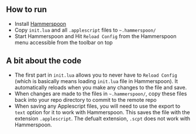 ## How to run
- Install [Hammerspoon](https://github.com/Hammerspoon/hammerspoon/releases/tag/0.9.78)
- Copy `init.lua` and all `.applescript` files to `~.hammerspoon/`
- Start Hammerspoon and Hit `Reload Config` from the Hammerspoon menu accessible from the toolbar on top

## A bit about the code
- The first part in `init.lua` allows you to never have to `Reload Config` (which is basically means loading `init.lua` file in Hammerspoon). It automatically reloads when you make any changes to the file and save.
- When changes are made to the files in `~.hammerspoon/`, copy these files back into your repo directory to commit to the remote repo
- When saving any Applescript files, you will need to use the export to `text` option for it to work with Hammerspoon. This saves the file with the extension `.applescript`. The defualt extension, `.scpt` does not work with Hammerspoon.